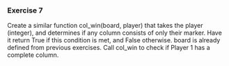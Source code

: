 ### Exercise 7

Create a similar function col_win(board, player) that takes the player (integer), and determines if any column consists of only their marker. Have it return True if this condition is met, and False otherwise.
board is already defined from previous exercises. Call col_win to check if Player 1 has a complete column.
